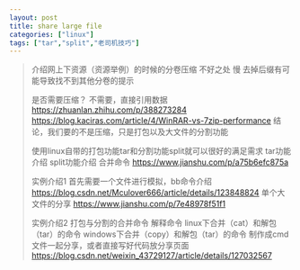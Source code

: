 ```yaml
---
layout: post
title: share large file
categories: ["linux"]
tags: ["tar","split","老司机技巧"]
---
```


> 介绍网上下资源（资源举例）的时候的分卷压缩
> 	不好之处
> 		慢
> 		去掉后缀有可能导致找不到其他分卷的提示
>
> 是否需要压缩？
> 	不需要，直接引用数据
> 		https://zhuanlan.zhihu.com/p/388273284
> 		https://blog.kaciras.com/article/4/WinRAR-vs-7zip-performance
> 	结论，我们要的不是压缩，只是打包以及大文件的分割功能
>
> 使用linux自带的打包功能tar和分割功能split就可以很好的满足需求
> 	tar功能介绍
> 	split功能介绍
> 	合并命令
> 		https://www.jianshu.com/p/a75b6efc875a
>
> 实例介绍1
> 	首先需要一个文件进行模拟，bb命令介绍
> 		https://blog.csdn.net/Mculover666/article/details/123848824
> 	单个大文件的分享
> 		https://www.jianshu.com/p/7e48978f51f1
>
> 实例介绍2
> 	打包与分割的合并命令
> 		解释命令
> 	linux下合并（cat）和解包（tar）的命令
> 	windows下合并（copy）和解包（tar）的命令
> 		制作成cmd文件一起分享，或者直接写好代码放分享页面
> 		https://blog.csdn.net/weixin_43729127/article/details/127032567
> 	

